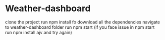 # Weather-dashboard

clone the project
run npm install fo download all the dependencies
navigate to weather-dashboard folder
run npm start (if you face issue in npm start run npm install ajv  and try again)
